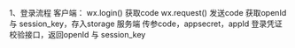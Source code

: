 1、登录流程
    客户端：
    wx.login() 获取code
    wx.request() 发送code 获取openId 与 session_key，存入storage
    服务端
    传参code，appsecret，appId 登录凭证校验接口，返回openId 与 session_key